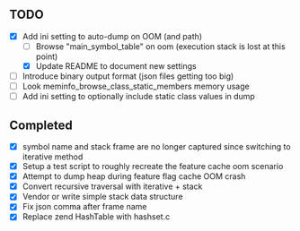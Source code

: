 ## TODO
- [x] Add ini setting to auto-dump on OOM (and path)
    - [ ] Browse "main_symbol_table" on oom (execution stack is lost at this point)
    - [x] Update README to document new settings
- [ ] Introduce binary output format (json files getting too big)
- [ ] Look meminfo_browse_class_static_members memory usage
- [ ] Add ini setting to optionally include static class values in dump

## Completed
- [x] symbol name and stack frame are no longer captured since switching to
  iterative method
- [x] Setup a test script to roughly recreate the feature cache oom scenario
- [x] Attempt to dump heap during feature flag cache OOM crash
- [x] Convert recursive traversal with iterative + stack
- [x] Vendor or write simple stack data structure
- [x] Fix json comma after frame name
- [x] Replace zend HashTable with hashset.c
